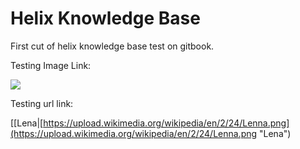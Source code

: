 # Helix Knowledge Base

First cut of helix knowledge base test on gitbook.



Testing Image Link:

![](https://upload.wikimedia.org/wikipedia/en/2/24/Lenna.png)



Testing url link:

\[\[Lena\|[https://upload.wikimedia.org/wikipedia/en/2/24/Lenna.png](https://upload.wikimedia.org/wikipedia/en/2/24/Lenna.png "Lena")

